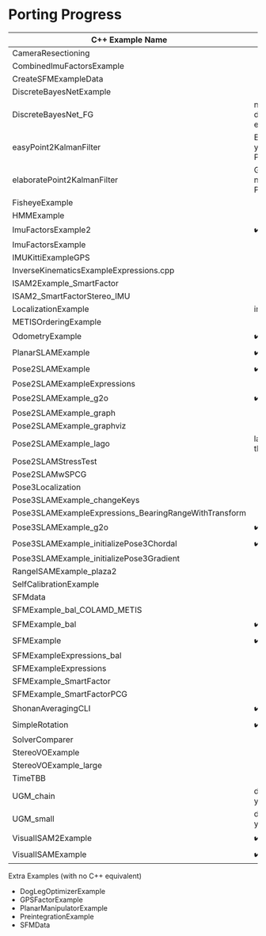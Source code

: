 # Porting Progress

| C++ Example Name                                      | Ported |
|-------------------------------------------------------|--------|
| CameraResectioning                                    |        |
| CombinedImuFactorsExample                             |        |
| CreateSFMExampleData                                  |        |
| DiscreteBayesNetExample                               |        |
| DiscreteBayesNet_FG                                   | none of the required discrete functionality is exposed through Python |
| easyPoint2KalmanFilter                                | ExtendedKalmanFilter not yet exposed through Python |
| elaboratePoint2KalmanFilter                           | GaussianSequentialSolver not yet exposed through Python |
| FisheyeExample                                        |        |
| HMMExample                                            |        |
| ImuFactorsExample2                                    | :heavy_check_mark:      |
| ImuFactorsExample                                     |        |
| IMUKittiExampleGPS                                    |        |
| InverseKinematicsExampleExpressions.cpp               |        |
| ISAM2Example_SmartFactor                              |        |
| ISAM2_SmartFactorStereo_IMU                           |        |
| LocalizationExample                                   | impossible? |
| METISOrderingExample                                  |        |
| OdometryExample                                       | :heavy_check_mark:      |
| PlanarSLAMExample                                     | :heavy_check_mark:      |
| Pose2SLAMExample                                      | :heavy_check_mark:      |
| Pose2SLAMExampleExpressions                           |        |
| Pose2SLAMExample_g2o                                  | :heavy_check_mark:      |
| Pose2SLAMExample_graph                                |        |
| Pose2SLAMExample_graphviz                             |        |
| Pose2SLAMExample_lago                                 | lago not yet exposed through Python |
| Pose2SLAMStressTest                                   |        |
| Pose2SLAMwSPCG                                        |        |
| Pose3Localization                                 |        |
| Pose3SLAMExample_changeKeys                           |        |
| Pose3SLAMExampleExpressions_BearingRangeWithTransform |        |
| Pose3SLAMExample_g2o                                  | :heavy_check_mark:      |
| Pose3SLAMExample_initializePose3Chordal               | :heavy_check_mark:        |
| Pose3SLAMExample_initializePose3Gradient              |        |
| RangeISAMExample_plaza2                               |        |
| SelfCalibrationExample                                |        |
| SFMdata                                               |        |     
| SFMExample_bal_COLAMD_METIS                           |        |
| SFMExample_bal                                        | :heavy_check_mark:       |
| SFMExample                                            | :heavy_check_mark:      |
| SFMExampleExpressions_bal                             |        |
| SFMExampleExpressions                                 |        |
| SFMExample_SmartFactor                                |        |
| SFMExample_SmartFactorPCG                             |        |
| ShonanAveragingCLI                                    | :heavy_check_mark:       |
| SimpleRotation                                        | :heavy_check_mark:      |
| SolverComparer                                        |        |
| StereoVOExample                                       |        |
| StereoVOExample_large                                 |        |
| TimeTBB                                               |        |
| UGM_chain                                             | discrete functionality not yet exposed |
| UGM_small                                             | discrete functionality not yet exposed |
| VisualISAM2Example                                    | :heavy_check_mark:      |
| VisualISAMExample                                     | :heavy_check_mark:      |

Extra Examples (with no C++ equivalent)
- DogLegOptimizerExample
- GPSFactorExample
- PlanarManipulatorExample
- PreintegrationExample
- SFMData

